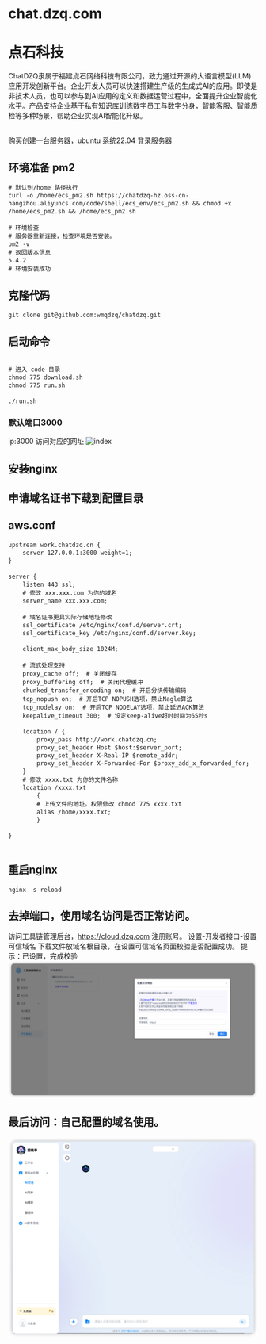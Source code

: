 # chat.dzq.com

# 点石科技
ChatDZQ隶属于福建点石网络科技有限公司，致力通过开源的大语言模型(LLM)应用开发创新平台。企业开发人员可以快速搭建生产级的生成式AI的应用。即使是非技术人员，也可以参与到AI应用的定义和数据运营过程中，全面提升企业智能化水平。产品支持企业基于私有知识库训练数字员工与数字分身，智能客服、智能质检等多种场景，帮助企业实现AI智能化升级。

## 
购买创建一台服务器，ubuntu 系统22.04
登录服务器

## 环境准备 pm2
```shell
# 默认到/home 路径执行
curl -o /home/ecs_pm2.sh https://chatdzq-hz.oss-cn-hangzhou.aliyuncs.com/code/shell/ecs_env/ecs_pm2.sh && chmod +x /home/ecs_pm2.sh && /home/ecs_pm2.sh

# 环境检查 
# 服务器重新连接，检查环境是否安装。
pm2 -v
# 返回版本信息
5.4.2 
# 环境安装成功

```

## 克隆代码
```shell
git clone git@github.com:wmqdzq/chatdzq.git
```

## 启动命令
```shell

# 进入 code 目录
chmod 775 download.sh
chmod 775 run.sh

./run.sh

```
### 默认端口3000

ip:3000 访问对应的网址
![index](./images/index.png)



## 安装nginx
## 申请域名证书下载到配置目录

## aws.conf
```shell
upstream work.chatdzq.cn {  
    server 127.0.0.1:3000 weight=1;
}

server {
    listen 443 ssl;
    # 修改 xxx.xxx.com 为你的域名
    server_name xxx.xxx.com;

    # 域名证书更具实际存储地址修改
    ssl_certificate /etc/nginx/conf.d/server.crt;
    ssl_certificate_key /etc/nginx/conf.d/server.key;

    client_max_body_size 1024M;

    # 流式处理支持
    proxy_cache off;  # 关闭缓存
    proxy_buffering off;  # 关闭代理缓冲
    chunked_transfer_encoding on;  # 开启分块传输编码
    tcp_nopush on;  # 开启TCP NOPUSH选项，禁止Nagle算法
    tcp_nodelay on;  # 开启TCP NODELAY选项，禁止延迟ACK算法
    keepalive_timeout 300;  # 设定keep-alive超时时间为65秒s

    location / {
		proxy_pass http://work.chatdzq.cn;
		proxy_set_header Host $host:$server_port;
		proxy_set_header X-Real-IP $remote_addr;
        proxy_set_header X-Forwarded-For $proxy_add_x_forwarded_for;
    }
    # 修改 xxxx.txt 为你的文件名称
    location /xxxx.txt
        {
        # 上传文件的地址。权限修改 chmod 775 xxxx.txt
        alias /home/xxxx.txt;
        }

}


```

## 重启nginx 
```shell
nginx -s reload
```

## 去掉端口，使用域名访问是否正常访问。


访问工具链管理后台，https://cloud.dzq.com 注册账号。
设置-开发者接口-设置可信域名
下载文件放域名根目录，在设置可信域名页面校验是否配置成功。
提示：已设置，完成校验
![index](./images/01.png)



## 最后访问：自己配置的域名使用。
![index](./images/02.png)